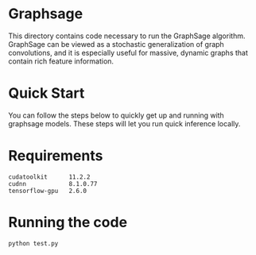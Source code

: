 # Graphsage
This directory contains code necessary to run the GraphSage algorithm. 
GraphSage can be viewed as a stochastic generalization of graph convolutions, 
and it is especially useful for massive, dynamic graphs that contain rich feature information. 

# Quick Start
You can follow the steps below to quickly get up and running with graphsage models. 
These steps will let you run quick inference locally.


# Requirements
```
cudatoolkit      11.2.2
cudnn            8.1.0.77
tensorflow-gpu   2.6.0
```

# Running the code

```
python test.py
```